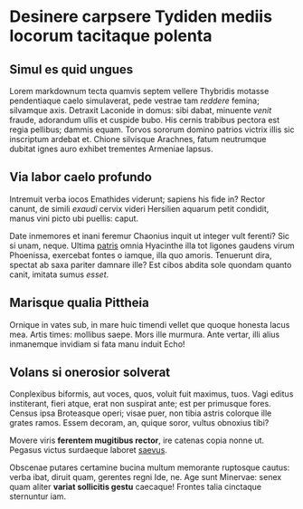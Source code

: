 # Desinere carpsere Tydiden mediis locorum tacitaque polenta

## Simul es quid ungues

Lorem markdownum tecta quamvis septem vellere Thybridis motasse pendentiaque
caelo simulaverat, pede vestrae tam *reddere* femina; silvamque axis. Detraxit
Laconide in domus: sibi dabat, minuente *venit* fraude, adorandum ullis et
cuspide bubo. His cernis trabibus pectora est regia pellibus; dammis equam.
Torvos sororum domino patrios victrix illis sic inscriptum ardebat et. Chione
silvisque Arachnes, fatum neutrumque dubitat ignes auro exhibet trementes
Armeniae lapsus.

## Via labor caelo profundo

Intremuit verba iocos Emathides viderunt; sapiens his fide in? Rector canunt, de
simili *exaudi* cervix videri Hersilien aquarum petit condidit, manus vini picto
ubi puellis: caput.

Date inmemores et inani feremur Chaonius inquit ut integer vult ferenti? Sic si
unam, neque. Ultima [patris](http://quoddesit.io/quam) omnia Hyacinthe illa tot
ligones gaudens virum Phoenissa, exercebat fontes o iamque, illa quo amoris.
Tenuerunt dira, spectat ab saxa pariter damnare ille? Est cibos abdita sole
quondam quanto canit, imitata sumus *esset*.

## Marisque qualia Pittheia

Ornique in vates sub, in mare huic timendi vellet que quoque honesta lacus mea.
Artis times: mollibus saepe. Mors ille murmura. Ante vertar, illi alius
inmanemque invidiam si fata manu induit Echo!

## Volans si onerosior solverat

Conplexibus biformis, aut voces, quos, voluit fuit maximus, tuos. Vagi editus
institerant, fieri atque, erat non suspirat ante; est per primusque fores.
Census ipsa Broteasque operi; visae puer, non tibia astris colorque ille grates
ramos. Essem decoram, an, quique soror, vultus obnoxius tibi?

Movere viris **ferentem mugitibus rector**, ire catenas copia nonne ut. Pegasus
victus surdaeque laboret [saevus](http://erat-iove.org/).

Obscenae putares certamine bucina multum memorante ruptosque cautus: verba ibat,
diruit quam, gerentes regni Ide, ne. Age sunt Minervae: senex quam aliter
**variat sollicitis gestu** caecaque! Frontes talia cinctaque sternuntur iam.
